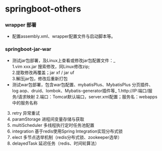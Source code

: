 # springboot-others

### wrapper 部署
- 配置assembly.xml、wrapper配置文件与启动脚本等。

### springboot-jar-war
- 测试jar包部署，及Linux上查看或修改jar包配置文件：_  
  1.vim xxx.jar 搜索修改，同Linux修改zip;  
  2.提取修改再覆盖；jar xf / jar uf  
  3.解压jar包，修改后重新打包
- 测试war包部署，包含war包配置、mybatisPlus、MybatisPlus 分页插件、log aop、druid、lombok、Mybatis-generator插件等_
  1.http://IP:端口/服务/请求映射
  2.端口：Tomcat默认端口，server.xml配置；服务名：webapps中的服务名称


3. retry 异常重试
4. paramStorage 进程间变量存储与获取
5. multiScheduler 多线程执行定时任务池配置
6. integration 基于redis使用Spring Integration实现分布式锁
7. elect 多节点选举机制（redis分布式锁、zookeeper选举）
8. delayedTask 延迟任务（redis、时间轮算法）
